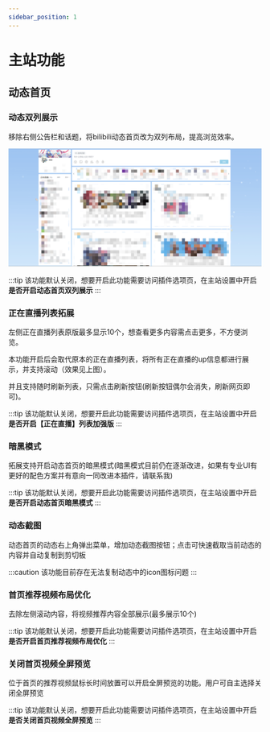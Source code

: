 ```yaml
---
sidebar_position: 1
---
```


# 主站功能

## 动态首页

### 动态双列展示

移除右侧公告栏和话题，将bilibili动态首页改为双列布局，提高浏览效率。

![image-20221006235638810](images/image-20221006235638810.png)

:::tip
该功能默认关闭，想要开启此功能需要访问插件选项页，在主站设置中开启**是否开启动态首页双列展示**
:::

### 正在直播列表拓展

左侧正在直播列表原版最多显示10个，想查看更多内容需点击更多，不方便浏览。

本功能开启后会取代原本的正在直播列表，将所有正在直播的up信息都进行展示，并支持滚动（效果见上图）。

并且支持随时刷新列表，只需点击刷新按钮(刷新按钮偶尔会消失，刷新网页即可)。

:::tip
该功能默认关闭，想要开启此功能需要访问插件选项页，在主站设置中开启**是否开启【正在直播】列表加强版**
:::

### 暗黑模式

拓展支持开启动态首页的暗黑模式(暗黑模式目前仍在逐渐改进，如果有专业UI有更好的配色方案并有意向一同改进本插件，请联系我)

:::tip
该功能默认关闭，想要开启此功能需要访问插件选项页，在主站设置中开启**是否开启动态首页暗黑模式**
:::

### 动态截图

动态首页的动态右上角弹出菜单，增加动态截图按钮；点击可快速截取当前动态的内容并自动复制到剪切板

:::caution
该功能目前存在无法复制动态中的icon图标问题
:::

### 首页推荐视频布局优化

去除左侧滚动内容，将视频推荐内容全部展示(最多展示10个)

:::tip
该功能默认关闭，想要开启此功能需要访问插件选项页，在主站设置中开启**是否开启首页推荐视频布局优化**
:::

### 关闭首页视频全屏预览

位于首页的推荐视频鼠标长时间放置可以开启全屏预览的功能。用户可自主选择关闭全屏预览

:::tip
该功能默认关闭，想要开启此功能需要访问插件选项页，在主站设置中开启**是否关闭首页视频全屏预览**
:::
